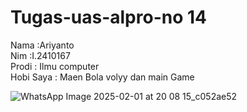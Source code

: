 # Tugas-uas-alpro-no 14 <br/>
Nama   :Ariyanto <br/>
Nim    :I.2410167 <br/>
Prodi : Ilmu computer <br/>
Hobi Saya : Maen Bola volyy dan main Game <br/>


![WhatsApp Image 2025-02-01 at 20 08 15_c052ae52](https://github.com/user-attachments/assets/49d856c4-2c41-4cbe-a090-3699fe2158c2)

